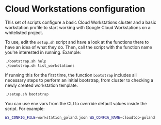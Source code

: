 # Cloud Workstations configuration

This set of scripts configure a basic Cloud Workstations cluster and a basic workstation profile to start working with Google Cloud Workstations on a whitelisted project.

To use, edit the `setup.sh` script and have a look at the functions there to have an idea of what they do. Then, call the script with the function name you're interested in running. Example:

```bash
./bootstrap.sh help
./bootstrap.sh list_workstations
```

If running this for the first time, the function `bootstrap` includes all necessary steps to perform an initial bootstrap, from cluster to checking a newly created workstation template.

```bash
./setup.sh bootstrap
```

You can use env vars from the CLI to override default values inside the script. For example:

```bash
WS_CONFIG_FILE=workstation_goland.json WS_CONFIG_NAME=cloudtop-goland ./setup.sh create_workstation
```